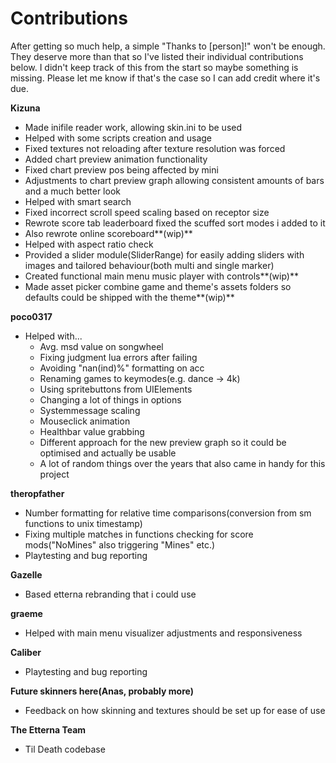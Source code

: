 # Contributions

After getting so much help, a simple "Thanks to \[person]!" won't be enough. They deserve more than that so I've listed their individual contributions below. I didn't keep track of this from the start so maybe something is missing. Please let me know if that's the case so I can add credit where it's due.



**Kizuna**

* Made inifile reader work, allowing skin.ini to be used
* Helped with some scripts creation and usage
* Fixed textures not reloading after texture resolution was forced
* Added chart preview animation functionality
* Fixed chart preview pos being affected by mini
* Adjustments to chart preview graph allowing consistent amounts of bars and a much better look
* Helped with smart search
* Fixed incorrect scroll speed scaling based on receptor size
* Rewrote score tab leaderboard fixed the scuffed sort modes i added to it
* Also rewrote online scoreboard**(wip)**
* Helped with aspect ratio check
* Provided a slider module(SliderRange) for easily adding sliders with images and tailored behaviour(both multi and single marker)
* Created functional main menu music player with controls**(wip)**
* Made asset picker combine game and theme's assets folders so defaults could be shipped with the theme**(wip)**



**poco0317**

* Helped with...
  * Avg. msd value on songwheel
  * Fixing judgment lua errors after failing
  * Avoiding "nan(ind)%" formatting on acc
  * Renaming games to keymodes(e.g. dance -> 4k)
  * Using spritebuttons from UIElements
  * Changing a lot of things in options
  * Systemmessage scaling
  * Mouseclick animation
  * Healthbar value grabbing
  * Different approach for the new preview graph so it could be optimised and actually be usable
  * A lot of random things over the years that also came in handy for this project



**theropfather**

* Number formatting for relative time comparisons(conversion from sm functions to unix timestamp)
* Fixing multiple matches in functions checking for score mods("NoMines" also triggering "Mines" etc.)
* Playtesting and bug reporting



**Gazelle**

* Based etterna rebranding that i could use



**graeme**

* Helped with main menu visualizer adjustments and responsiveness



**Caliber**

* Playtesting and bug reporting



**Future skinners here(Anas, probably more)**

* Feedback on how skinning and textures should be set up for ease of use



**The Etterna Team**

* Til Death codebase
